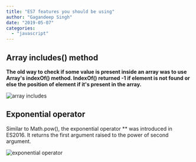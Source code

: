 ```yaml
---
title: "ES7 features you should be using"
author: "Gagandeep Singh"
date: "2019-05-07"
categories: 
  - "javascript"
---
```


## Array includes() method

**The old way to check if some value is present inside an array was to use Array's indexOf() method. IndexOf() returned -1 if element is not found or else the position of element if it's present in the array.**

![array includes](images/3-768x768.jpg)

## Exponential operator

Similar to Math.pow(), the exponential operator \*\* was introduced in ES2016. It returns the first argument raised to the power of second argument.

![exponential operator](images/ss.png)
